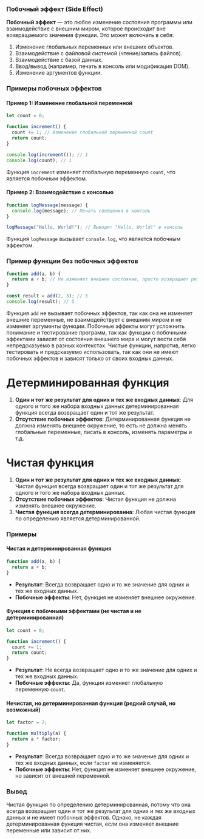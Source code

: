 ### Побочный эффект (Side Effect)

**Побочный эффект** — это любое изменение состояния программы или взаимодействие с внешним миром, которое происходит вне возвращаемого значения функции. Это может включать в себя:

1. Изменение глобальных переменных или внешних объектов.
2. Взаимодействие с файловой системой (чтение/запись файлов).
3. Взаимодействие с базой данных.
4. Ввод/вывод (например, печать в консоль или модификация DOM).
5. Изменение аргументов функции.

### Примеры побочных эффектов

#### Пример 1: Изменение глобальной переменной

```javascript
let count = 0;

function increment() {
  count += 1; // Изменение глобальной переменной count
  return count;
}

console.log(increment()); // 1
console.log(count); // 1
```

Функция `increment` изменяет глобальную переменную `count`, что является побочным эффектом.

#### Пример 2: Взаимодействие с консолью

```javascript
function logMessage(message) {
  console.log(message); // Печать сообщения в консоль
}

logMessage("Hello, World!"); // Выводит "Hello, World!" в консоль
```

Функция `logMessage` вызывает `console.log`, что является побочным эффектом.

### Пример функции без побочных эффектов

```javascript
function add(a, b) {
  return a + b; // Не изменяет внешнее состояние, просто возвращает результат
}

const result = add(2, 3); // 5
console.log(result); // 5
```

Функция `add` не вызывает побочных эффектов, так как она не изменяет внешние переменные, не взаимодействует с внешним миром и не изменяет аргументы функции.
Побочные эффекты могут усложнить понимание и тестирование программ, так как функции с побочными эффектами зависят от состояния внешнего мира и могут вести себя непредсказуемо в разных контекстах. Чистые функции, напротив, легко тестировать и предсказуемо использовать, так как они не имеют побочных эффектов и зависят только от своих входных данных.

# Детерминированная функция
1. **Один и тот же результат для одних и тех же входных данных**: Для одного и того же набора входных данных детерминированная функция всегда возвращает один и тот же результат.
2. **Отсутствие побочных эффектов**: Детерминированная функция не должна изменять внешнее окружение, то есть не должна менять глобальные переменные, писать в консоль, изменять параметры и т.д.

# Чистая функция
1. **Один и тот же результат для одних и тех же входных данных**: Чистая функция всегда возвращает один и тот же результат для одного и того же набора входных данных.
2. **Отсутствие побочных эффектов**: Чистая функция не должна изменять внешнее окружение. 
3. **Чистая функция всегда детерминированна**: Любая чистая функция по определению является детерминированной.

### Примеры

#### Чистая и детерминированная функция
```javascript
function add(a, b) {
  return a + b;
}
```
- **Результат**: Всегда возвращает одно и то же значение для одних и тех же входных данных.
- **Побочные эффекты**: Нет, функция не изменяет внешнее окружение.

#### Функция с побочными эффектами (не чистая и не детерминированная)
```javascript
let count = 0;

function increment() {
  count += 1;
  return count;
}
```
- **Результат**: Не всегда возвращает одно и то же значение для одних и тех же входных данных.
- **Побочные эффекты**: Да, функция изменяет глобальную переменную `count`.

#### Нечистая, но детерминированная функция (редкий случай, но возможный)
```javascript
let factor = 2;

function multiply(a) {
  return a * factor;
}
```
- **Результат**: Всегда возвращает одно и то же значение для одних и тех же входных данных, если `factor` не изменяется.
- **Побочные эффекты**: Нет, функция не изменяет внешнее окружение, но зависит от внешней переменной.

### Вывод

Чистая функция по определению детерминированная, потому что она всегда возвращает один и тот же результат для одних и тех же входных данных и не имеет побочных эффектов. Однако, не каждая детерминированная функция чистая, если она изменяет внешние переменные или зависит от них.
